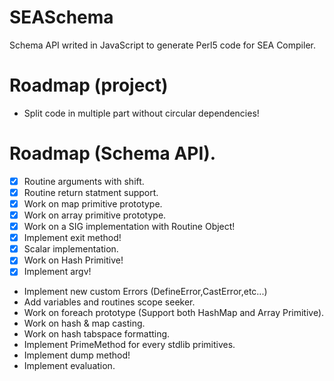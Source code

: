 # SEASchema

Schema API writed in JavaScript to generate Perl5 code for SEA Compiler.

# Roadmap (project) 

- Split code in multiple part without circular dependencies!

# Roadmap (Schema API).

- [x] Routine arguments with shift.
- [x] Routine return statment support. 
- [x] Work on map primitive prototype.
- [x] Work on array primitive prototype.
- [x] Work on a SIG implementation with Routine Object!
- [x] Implement exit method!
- [x] Scalar implementation.
- [x] Work on Hash Primitive!
- [x] Implement argv!
- Implement new custom Errors (DefineError,CastError,etc...)
- Add variables and routines scope seeker.
- Work on foreach prototype (Support both HashMap and Array Primitive).
- Work on hash & map casting.
- Work on hash tabspace formatting.
- Implement PrimeMethod for every stdlib primitives.
- Implement dump method!
- Implement evaluation.
